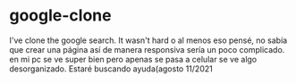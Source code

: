 # google-clone
I've clone the google search. It wasn't hard 
o al menos eso pensé, no sabía que crear una página así de manera responsiva sería un poco complicado. en mi pc se ve super bien pero apenas se pasa a celular se ve algo desorganizado. Estaré buscando ayuda(agosto 11/2021
